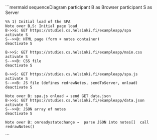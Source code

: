 \`\`\`mermaid
sequenceDiagram
    participant B as Browser
    participant S as Server

    %% 1) Initial load of the SPA
    Note over B,S: Initial page load
    B->>S: GET https://studies.cs.helsinki.fi/exampleapp/spa
    activate S
    S-->>B: HTML page (form + notes container)
    deactivate S

    B->>S: GET https://studies.cs.helsinki.fi/exampleapp/main.css
    activate S
    S-->>B: CSS file
    deactivate S

    B->>S: GET https://studies.cs.helsinki.fi/exampleapp/spa.js
    activate S
    S-->>B: JS file (defines redrawNotes, sendToServer, onload)
    deactivate S

    Note over B: spa.js onload → send GET data.json
    B->>S: GET https://studies.cs.helsinki.fi/exampleapp/data.json
    activate S
    S-->>B: JSON array of notes
    deactivate S

    Note over B: onreadystatechange →  parse JSON into notes[]  call redrawNotes()
\`\`\`
